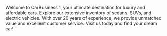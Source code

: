 Welcome to CarBusiness 1, your ultimate destination for luxury and affordable cars. Explore our extensive inventory of sedans, SUVs, and electric vehicles. With over 20 years of experience, we provide unmatched value and excellent customer service. Visit us today and find your dream car!
